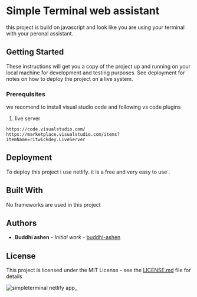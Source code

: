 # Simple Terminal web assistant

this project is build on javascript and look like you are using your terminal with your peronal assistant.

## Getting Started

These instructions will get you a copy of the project up and running on your local machine for development and testing purposes. See deployment for notes on how to deploy the project on a live system.

### Prerequisites

we recomend to install visual studio code and following vs code plugins
1. live server

```
https://code.visualstudio.com/
https://marketplace.visualstudio.com/items?itemName=ritwickdey.LiveServer
```

## Deployment

To deploy this project i use netlify. it is a free and very easy to use . 

## Built With

No frameworks are used in this project

## Authors

* **Buddhi ashen** - *Initial work* - [buddhi-ashen](https://github.com/buddhi-ashen)


## License

This project is licensed under the MIT License - see the [LICENSE.md](LICENSE.md) file for details

![simpleterminal netlify app_](https://user-images.githubusercontent.com/69063039/171982703-e688738c-7a62-435c-b6ff-416d8d276ee2.png)



